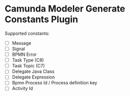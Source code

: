 # Camunda Modeler Generate Constants Plugin

Supported constants:

- [ ] Message
- [ ] Signal
- [ ] BPMN Error
- [ ] Task Type (C8)
- [ ] Task Topic (C7)
- [ ] Delegate Java Class
- [ ] Delegate Expression
- [ ] Bpmn Process Id / Process definition key
- [ ] Activity Id